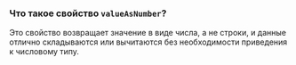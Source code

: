 ### Что такое свойство `valueAsNumber`?

Это свойство возвращает значение в виде числа, а не строки, и данные отлично складываются или вычитаются без необходимости приведения к числовому типу.